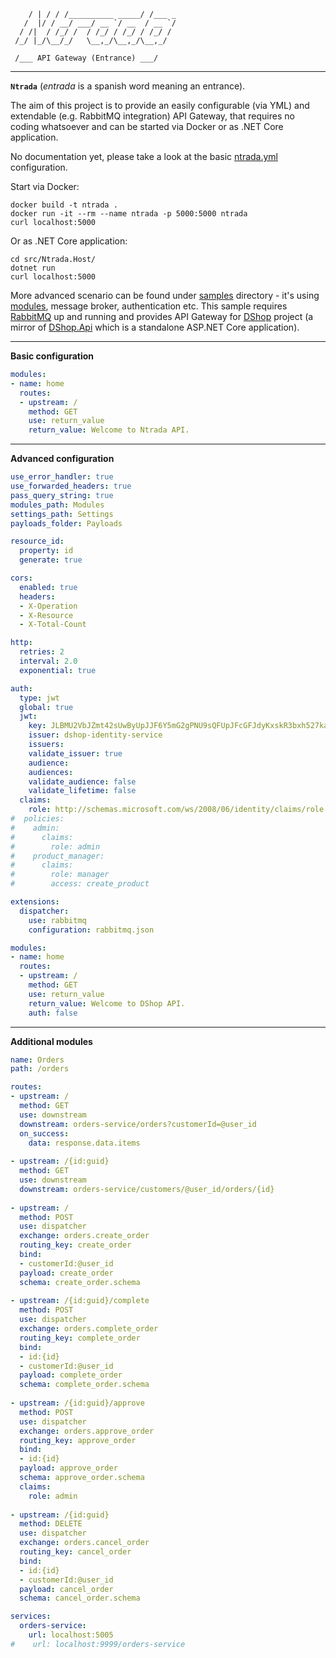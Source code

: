 ```
    / | / / /__________ _____/ /___ _
   /  |/ / __/ ___/ __ `/ __  / __ `/
  / /|  / /_/ /  / /_/ / /_/ / /_/ / 
 /_/ |_/\__/_/   \__,_/\__,_/\__,_/

 /___ API Gateway (Entrance) ___/
```
----------------


**`Ntrada`** (*entrada* is a spanish word meaning an entrance).

The aim of this project is to provide an easily configurable (via YML) and extendable (e.g. RabbitMQ integration) API Gateway, that requires no coding whatsoever and can be started via Docker or as .NET Core application.

No documentation yet, please take a look at the basic [ntrada.yml](https://github.com/Ntrada/Ntrada/blob/master/src/Ntrada.Host/ntrada.yml) configuration.
  
Start via Docker:

```
docker build -t ntrada .
docker run -it --rm --name ntrada -p 5000:5000 ntrada
curl localhost:5000
```

Or as .NET Core application:

```
cd src/Ntrada.Host/
dotnet run
curl localhost:5000
```

More advanced scenario can be found under [samples](https://github.com/Ntrada/Ntrada/tree/master/samples/Ntrada.Samples.Api) directory - it's using [modules](https://github.com/Ntrada/Ntrada/tree/master/samples/Ntrada.Samples.Api/Modules), message broker, authentication etc.
This sample requires [RabbitMQ](https://www.rabbitmq.com) up and running and provides API Gateway for [DShop](https://github.com/devmentors/DNC-DShop) project (a mirror of [DShop.Api](https://github.com/devmentors/DNC-DShop.Api) which is a standalone ASP.NET Core application).


----------------

**Basic configuration**

```yml
modules:
- name: home
  routes:
  - upstream: /
    method: GET
    use: return_value
    return_value: Welcome to Ntrada API.
```


----------------

**Advanced configuration**

```yml
use_error_handler: true
use_forwarded_headers: true
pass_query_string: true
modules_path: Modules
settings_path: Settings
payloads_folder: Payloads

resource_id:
  property: id
  generate: true

cors:
  enabled: true
  headers:
  - X-Operation
  - X-Resource
  - X-Total-Count

http:
  retries: 2
  interval: 2.0
  exponential: true

auth:
  type: jwt
  global: true
  jwt:
    key: JLBMU2VbJZmt42sUwByUpJJF6Y5mG2gPNU9sQFUpJFcGFJdyKxskR3bxh527kax2UcXHvB
    issuer: dshop-identity-service
    issuers:
    validate_issuer: true
    audience:
    audiences:
    validate_audience: false
    validate_lifetime: false
  claims:
    role: http://schemas.microsoft.com/ws/2008/06/identity/claims/role
#  policies:
#    admin:
#      claims:
#        role: admin
#    product_manager:
#      claims:
#        role: manager
#        access: create_product

extensions:
  dispatcher:
    use: rabbitmq
    configuration: rabbitmq.json

modules:
- name: home
  routes:
  - upstream: /
    method: GET
    use: return_value
    return_value: Welcome to DShop API.
    auth: false

```

----------------

**Additional modules**

```yml
name: Orders
path: /orders

routes:
- upstream: /
  method: GET
  use: downstream
  downstream: orders-service/orders?customerId=@user_id
  on_success:
    data: response.data.items
  
- upstream: /{id:guid}
  method: GET
  use: downstream
  downstream: orders-service/customers/@user_id/orders/{id}
  
- upstream: /
  method: POST
  use: dispatcher
  exchange: orders.create_order
  routing_key: create_order
  bind:
  - customerId:@user_id
  payload: create_order
  schema: create_order.schema
  
- upstream: /{id:guid}/complete
  method: POST
  use: dispatcher
  exchange: orders.complete_order
  routing_key: complete_order
  bind:
  - id:{id}
  - customerId:@user_id
  payload: complete_order
  schema: complete_order.schema
  
- upstream: /{id:guid}/approve
  method: POST
  use: dispatcher
  exchange: orders.approve_order
  routing_key: approve_order
  bind:
  - id:{id}
  payload: approve_order
  schema: approve_order.schema
  claims:
    role: admin
    
- upstream: /{id:guid}
  method: DELETE
  use: dispatcher
  exchange: orders.cancel_order
  routing_key: cancel_order
  bind:
  - id:{id}
  - customerId:@user_id
  payload: cancel_order
  schema: cancel_order.schema

services:
  orders-service:
    url: localhost:5005
#    url: localhost:9999/orders-service
```